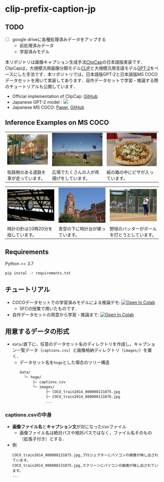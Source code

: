 # clip-prefix-caption-jp

## TODO
- [ ] google driveに各種処理済みデータをアップする
  - 前処理済みデータ
  - 学習済みモデル

本リポジトリは画像キャプション生成手法[ClipCap](https://arxiv.org/abs/2111.09734)の日本語版実装です．ClipCapは，大規模汎用画像分類モデル[CLIP](https://cdn.openai.com/papers/Learning_Transferable_Visual_Models_From_Natural_Language_Supervision.pdf)と大規模汎用言語モデル[GPT-2](https://d4mucfpksywv.cloudfront.net/better-language-models/language_models_are_unsupervised_multitask_learners.pdf)をベースにした手法です．本リポジトリでは，日本語版GPT-2と日本語版MS COCOデータセットを用いて実装してあります．自作データセットで学習・推論する際のチュートリアルも公開しています．

- Official implementation of ClipCap: [GitHub](https://github.com/rmokady/CLIP_prefix_caption)
- Japanese GPT-2 model : [![](https://img.shields.io/badge/%F0%9F%A4%97%20Hugging%20Face-rinna%2Fjapanese--gpt2--medium-brightgreen)](https://huggingface.co/rinna/japanese-gpt2-medium)
- Japanese MS COCO: [Paper](https://aclanthology.org/P16-1168/), [GitHub](https://github.com/yahoojapan/YJCaptions)

## Inference Examples on MS COCO

<table>
  <tr>
    <td><img src="example_images/COCO_val2014_000000499388.jpg" ></td>
    <td><img src="example_images/COCO_val2014_000000232842.jpg" ></td>
    <td><img src="example_images/COCO_val2014_000000250345.jpg" ></td>
  </tr>
  <tr>
    <td>街路樹のある道路を車が走っています。</td>
     <td>広場でたくさんの人が凧揚げをしています。</td>
     <td>紙の箱の中にピザが入っています。</td>
  </tr>
 </table>
 
 <table>
  <tr>
    <td><img src="example_images/COCO_val2014_000000380510.jpg" ></td>
    <td><img src="example_images/COCO_val2014_000000148403.jpg" ></td>
    <td><img src="example_images/COCO_val2014_000000271429.jpg" ></td>
  </tr>
  <tr>
    <td>時計の針は10時20分を指しています。</td>
     <td>青空の下に時計台が建っています。</td>
     <td>野球のバッターがボールを打とうとしています。</td>
  </tr>
 </table>

## Requirements
Python >= 3.7
```bash
pip instal -r requirements.txt
```

## チュートリアル
- COCOデータセットでの学習済みモデルによる推論デモ: [![Open In Colab](https://colab.research.google.com/assets/colab-badge.svg)](https://colab.research.google.com/github/ohashi56225/clip-prefix-caption-jp/blob/master/notebooks/sfc_tutorial.ipynb)
  - SFCの授業で用いたものです．
- 自作データセットの用意から学習・推論まで: [![Open In Colab](https://colab.research.google.com/assets/colab-badge.svg)](https://colab.research.google.com/github/ohashi56225/clip-prefix-caption-jp/blob/master/notebooks/tutorial.ipynb)

## 用意するデータの形式
- `data/`直下に，任意のデータセット名のディレクトリを作成し，キャプション一覧データ（`captions.csv`）と画像格納ディレクトリ（`images/`）を置く．
  - データセット名を`hoge`とした場合のツリー構造
    ```
    data/
      └─ hoge/
          ├─ captions.csv
          └─ images/
                ├─ COCO_train2014_000000131075.jpg
                ├─ COCO_train2014_000000131076.jpg
                ...
    ```
### captions.csvの中身
- **画像ファイル名**と**キャプション文**が対になったcsvファイル
  - 画像ファイル名は絶対パスや相対パスではなく，ファイル名そのもの（拡張子付き）とする．
- 例
    ```csv
    COCO_train2014_000000131075.jpg,プロジェクターにパソコンの画像が映し出されています。
    COCO_train2014_000000131075.jpg,スクリーンにパソコンの画面が映し出されています。
    ...
    ```
